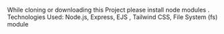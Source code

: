 While cloning or downloading this Project please install  node modules .
Technologies Used: Node.js, Express, EJS , Tailwind CSS, File System (fs) module
